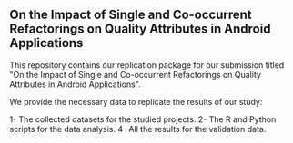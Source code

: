 ## On the Impact of Single and Co-occurrent Refactorings on Quality Attributes in Android Applications

This repository contains our replication package for our submission titled "On the Impact of Single and Co-occurrent Refactorings on Quality Attributes in Android Applications". 

We provide the necessary data to replicate the results of our study:

1- The collected datasets for the studied projects.
2- The R and Python scripts for the data analysis.
4- All the results for the validation data.
